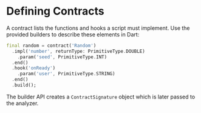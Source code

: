 # Defining Contracts

A contract lists the functions and hooks a script must implement. Use the provided builders to describe these elements in Dart:

```dart
final random = contract('Random')
  .impl('number', returnType: PrimitiveType.DOUBLE)
    .param('seed', PrimitiveType.INT)
  .end()
  .hook('onReady')
    .param('user', PrimitiveType.STRING)
  .end()
  .build();
```

The builder API creates a `ContractSignature` object which is later passed to the analyzer.
